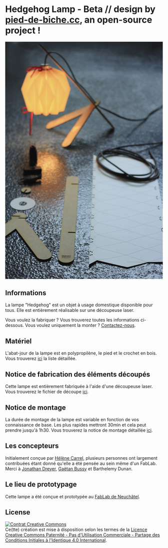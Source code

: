 # Hedgehog Lamp - Beta // design by [pied-de-biche.cc](http://pied-de-biche.cc), an open-source project !

![illustration](/images/ensemble.jpg)

## Informations
La lampe "Hedgehog" est un objet à usage domestique disponible pour tous. Elle est entièrement réalisable sur une découpeuse laser.

Vous voulez la fabriquer ? Vous trouverez toutes les informations ci-dessous.
Vous voulez uniquement la monter ? [Contactez-nous](mailto:info@lncarrel.ch).

## Matériel
L'abat-jour de la lampe est en polypropilène, le pied et le crochet en bois. Vous trouverez [ici](/Materiel.md) la liste détaillée.

## Notice de fabrication des éléments découpés
Cette lampe est entièrement fabriquée à l'aide d'une découpeuse laser. Vous trouverez le fichier de découpe [ici](/lasercut/decoupe.pdf).

## Notice de montage
La durée de montage de la lampe est variable en fonction de vos connaissance de base. Les plus rapides mettront 30min et cela peut prendre jusqu'à 1h30. Vous trouverez la notice de montage détaillée [ici](/Notice-de-montage.md).

## Les concepteurs
Initialement conçue par [Hélène Carrel](http://www.lncarrel.ch), plusieurs personnes ont largement contribuées étant donné qu'elle a été pensée au sein même d'un FabLab. Merci à [Jonathan Dreyer](http://www.jdreyer.ch), [Gaëtan Bussy](http://www.g-trema.ch) et Barthelemy Dunan.

## Le lieu de prototypage

Cette lampe a été conçue et prototypée au [FabLab de Neuchâtel](http://www.fablab-neuch.ch).

## License
<a rel="license" href="http://creativecommons.org/licenses/by-nc-sa/4.0/"><img alt="Contrat Creative Commons" style="border-width:0" src="https://i.creativecommons.org/l/by-nc-sa/4.0/88x31.png" /></a><br />Ce(tte) création est mise à disposition selon les termes de la <a rel="license" href="http://creativecommons.org/licenses/by-nc-sa/4.0/">Licence Creative Commons Paternité - Pas d&#39;Utilisation Commerciale - Partage des Conditions Initiales à l&#39;Identique 4.0 International</a>.
